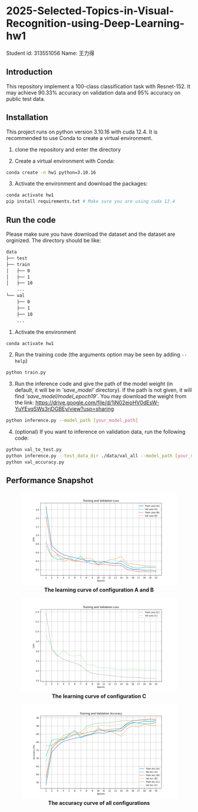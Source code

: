 # 2025-Selected-Topics-in-Visual-Recognition-using-Deep-Learning-hw1
Student id: 313551056
Name: 王力得

## Introduction
This repository implement a 100-class classification task with Resnet-152. It may achieve 90.33% accuracy on validation data and 95% accuracy on public test data.
## Installation
This project runs on python version 3.10.16 with cuda 12.4. It is recommended to use Conda to create a virtual environment.

1. clone the repository and enter the directory

2. Create a virtual environment with Conda:

```bash
conda create -n hw1 python=3.10.16
```

3. Activate the environment and download the packages:

```bash
conda activate hw1
pip install requirements.txt # Make sure you are using cuda 12.4
```

## Run the code
Please make sure you have download the dataset and the dataset are orginized. The directory should be like:
```bash
data
├── test
├── train
│   ├── 0
│   ├── 1
│   ├── 10
    ...
└── val
    ├── 0
    ├── 1
    ├── 10
    ...
```
1. Activate the environment

```bash
conda activate hw1
```

2. Run the training code (the arguments option may be seen by adding ```--help```)

```bash
python train.py
```

3. Run the inference code and give the path of the model weight (in default, it will be in *'save_model'* directory). If the path is not given, it will find *'save_model/model_epoch19'*. You may download the weight from the link: https://drive.google.com/file/d/1jN02eioHV0dEsW-YuYEvqSWs3rjDGBEy/view?usp=sharing

```bash
python inference.py --model_path [your_model_path]
```

4. (optional) If you want to inference on validation data, run the following code:

```bash
python val_to_test.py
python inference.py --test_data_dir ./data/val_all --model_path [your_model_path] --validation
python val_accuracy.py
```

## Performance Snapshot 
<figure style="text-align: center;">
  <img src="images/learn_curve_AB.png" width="500">
  <figcaption><b>The learning curve of configuration A and B</b></figcaption>
</figure>

<figure style="text-align: center;">
  <img src="images/learn_curve_C.png" width="500">
  <figcaption><b>The learning curve of configuration C</b></figcaption>
</figure>

<figure style="text-align: center;">
  <img src="images/accuracy_curve.png" width="500">
  <figcaption><b>The accuracy curve of all configurations</b></figcaption>
</figure>